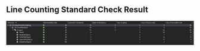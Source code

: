 ## Line Counting Standard Check Result ##
![alt text](https://raw.githubusercontent.com/akkharaphopmakanat/PPSD-2563-3/main/Assignment%2004/LineCountingStandard.PNG)
